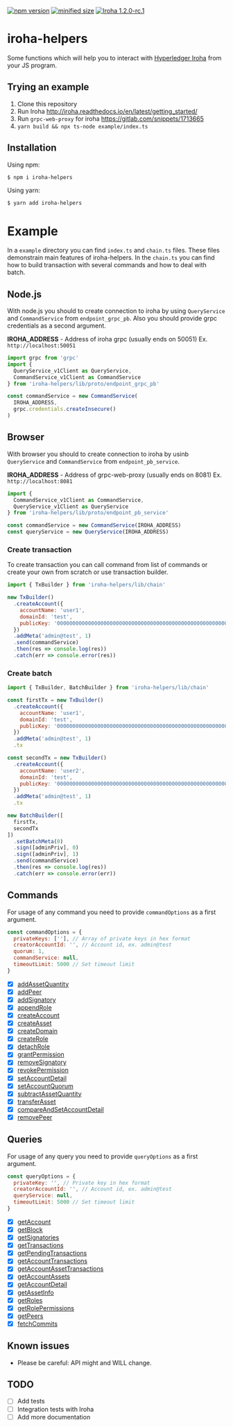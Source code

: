 
[![npm version](https://img.shields.io/npm/v/iroha-helpers.svg)](https://www.npmjs.com/package/iroha-helpers)
[![minified size](https://badgen.net/bundlephobia/min/iroha-helpers)](https://badgen.net/bundlephobia/min/iroha-helpers)
[![Iroha 1.2.0-rc.1](https://img.shields.io/badge/Iroha-1.1.1-green.svg)](https://github.com/hyperledger/iroha/releases/tag/1.2.0-rc.1)

# iroha-helpers

Some functions which will help you to interact with [Hyperledger Iroha](https://github.com/hyperledger/iroha) from your JS program.

## Trying an example

 1. Clone this repository
 2. Run Iroha http://iroha.readthedocs.io/en/latest/getting_started/
 3. Run `grpc-web-proxy` for iroha https://gitlab.com/snippets/1713665
 4. `yarn build && npx ts-node example/index.ts`

## Installation
Using npm:
``` bash
$ npm i iroha-helpers
```
Using yarn:
``` bash
$ yarn add iroha-helpers
```

# Example
In a `example` directory you can find `index.ts` and `chain.ts` files. These files demonstrain main features of iroha-helpers. In the `chain.ts` you can find how to build transaction with several commands and how to deal with batch. 

## Node.js
With node.js you should to create connection to iroha by using `QueryService` and `CommandService` from `endpoint_grpc_pb`. Also you should provide grpc credentials as a second argument.

**IROHA_ADDRESS** - Address of iroha grpc (usually ends on 50051) Ex. `http://localhost:50051`

``` javascript
import grpc from 'grpc'
import {
  QueryService_v1Client as QueryService,
  CommandService_v1Client as CommandService
} from 'iroha-helpers/lib/proto/endpoint_grpc_pb'

const commandService = new CommandService(
  IROHA_ADDRESS,
  grpc.credentials.createInsecure()
)
```

## Browser
With browser you should to create connection to iroha by usinb `QueryService` and `CommandService` from `endpoint_pb_service`.

**IROHA_ADDRESS** - Address of grpc-web-proxy (usually ends on 8081) Ex. `http://localhost:8081`

```javascript
import {
  CommandService_v1Client as CommandService,
  QueryService_v1Client as QueryService
} from 'iroha-helpers/lib/proto/endpoint_pb_service'

const commandService = new CommandService(IROHA_ADDRESS)
const queryService = new QueryService(IROHA_ADDRESS)
```

### Create transaction
To create transaction you can call command from list of commands or create your own from scratch or use transaction builder.

``` javascript
import { TxBuilder } from 'iroha-helpers/lib/chain'

new TxBuilder()
  .createAccount({
    accountName: 'user1',
    domainId: 'test',
    publicKey: '0000000000000000000000000000000000000000000000000000000000000000'
  })
  .addMeta('admin@test', 1)
  .send(commandService)
  .then(res => console.log(res))
  .catch(err => console.error(res))
```

### Create batch
``` javascript
import { TxBuilder, BatchBuilder } from 'iroha-helpers/lib/chain'

const firstTx = new TxBuilder()
  .createAccount({
    accountName: 'user1',
    domainId: 'test',
    publicKey: '0000000000000000000000000000000000000000000000000000000000000000'
  })
  .addMeta('admin@test', 1)
  .tx

const secondTx = new TxBuilder()
  .createAccount({
    accountName: 'user2',
    domainId: 'test',
    publicKey: '0000000000000000000000000000000000000000000000000000000000000000'
  })
  .addMeta('admin@test', 1)
  .tx

new BatchBuilder([
  firstTx,
  secondTx
])
  .setBatchMeta(0)
  .sign([adminPriv], 0)
  .sign([adminPriv], 1)
  .send(commandService)
  .then(res => console.log(res))
  .catch(err => console.error(err))
```

## Commands
For usage of any command you need to provide `commandOptions` as a first argument.
``` javascript
const commandOptions = {
  privateKeys: [''], // Array of private keys in hex format
  creatorAccountId: '', // Account id, ex. admin@test
  quorum: 1,
  commandService: null,
  timeoutLimit: 5000 // Set timeout limit
}
```

- [x] [addAssetQuantity](https://iroha.readthedocs.io/en/latest/develop/api/commands.html#add-asset-quantity)
- [x] [addPeer](https://iroha.readthedocs.io/en/latest/develop/api/commands.html#add-peer)
- [x] [addSignatory](https://iroha.readthedocs.io/en/latest/develop/api/commands.html#add-signatory)
- [x] [appendRole](https://iroha.readthedocs.io/en/latest/develop/api/commands.html#append-role)
- [x] [createAccount](https://iroha.readthedocs.io/en/latest/develop/api/commands.html#create-account)
- [x] [createAsset](https://iroha.readthedocs.io/en/latest/develop/api/commands.html#create-asset)
- [x] [createDomain](https://iroha.readthedocs.io/en/latest/develop/api/commands.html#create-domain)
- [x] [createRole](https://iroha.readthedocs.io/en/latest/develop/api/commands.html#create-role)
- [x] [detachRole](https://iroha.readthedocs.io/en/latest/develop/api/commands.html#detach-role)
- [x] [grantPermission](https://iroha.readthedocs.io/en/latest/develop/api/commands.html#grant-permission)
- [x] [removeSignatory](https://iroha.readthedocs.io/en/latest/develop/api/commands.html#remove-signatory)
- [x] [revokePermission](https://iroha.readthedocs.io/en/latest/develop/api/commands.html#revoke-permission)
- [x] [setAccountDetail](https://iroha.readthedocs.io/en/latest/develop/api/commands.html#set-account-detail)
- [x] [setAccountQuorum](https://iroha.readthedocs.io/en/latest/develop/api/commands.html#set-account-quorum)
- [x] [subtractAssetQuantity](https://iroha.readthedocs.io/en/latest/develop/api/commands.html#subtract-asset-quantity)
- [x] [transferAsset](https://iroha.readthedocs.io/en/latest/develop/api/commands.html#transfer-asset)
- [x] [сompareAndSetAccountDetail](https://iroha.readthedocs.io/en/latest/develop/api/commands.html#compare-and-set-account-detail)
- [x] [removePeer](https://iroha.readthedocs.io/en/latest/develop/api/commands.html#remove-peer)

## Queries
For usage of any query you need to provide `queryOptions` as a first argument.
``` javascript
const queryOptions = {
  privateKey: '', // Private key in hex format
  creatorAccountId: '', // Account id, ex. admin@test
  queryService: null,
  timeoutLimit: 5000 // Set timeout limit
}
```

- [x] [getAccount](https://iroha.readthedocs.io/en/latest/develop/api/queries.html#get-account)
- [x] [getBlock](https://iroha.readthedocs.io/en/latest/develop/api/queries.html#get-block)
- [x] [getSignatories](https://iroha.readthedocs.io/en/latest/develop/api/queries.html#get-signatories)
- [x] [getTransactions](https://iroha.readthedocs.io/en/latest/develop/api/queries.html#get-transactions)
- [x] [getPendingTransactions](https://iroha.readthedocs.io/en/latest/develop/api/queries.html#get-pending-transactions)
- [x] [getAccountTransactions](https://iroha.readthedocs.io/en/latest/develop/api/queries.html#get-account-transactions)
- [x] [getAccountAssetTransactions](https://iroha.readthedocs.io/en/latest/develop/api/queries.html#get-account-asset-transactions)
- [x] [getAccountAssets](https://iroha.readthedocs.io/en/latest/develop/api/queries.html#get-account-assets)
- [x] [getAccountDetail](https://iroha.readthedocs.io/en/latest/develop/api/queries.html#get-account-detail)
- [x] [getAssetInfo](https://iroha.readthedocs.io/en/latest/develop/api/queries.html#get-asset-info)
- [x] [getRoles](https://iroha.readthedocs.io/en/latest/develop/api/queries.html#get-roles)
- [x] [getRolePermissions](https://iroha.readthedocs.io/en/latest/develop/api/queries.html#get-role-permissions)
- [x] [getPeers](https://iroha.readthedocs.io/en/latest/develop/api/commands.html#remove-peer)
- [x] [fetchCommits](https://iroha.readthedocs.io/en/latest/develop/api/queries.html#fetchcommits)

## Known issues
 - Please be careful: API might and WILL change.

## TODO
 - [ ] Add tests
 - [ ] Integration tests with Iroha
 - [ ] Add more documentation
